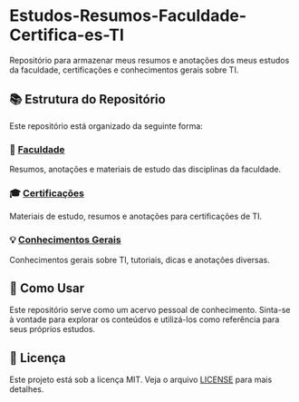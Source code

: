# Estudos-Resumos-Faculdade-Certifica-es-TI

Repositório para armazenar meus resumos e anotações dos meus estudos da faculdade, certificações e conhecimentos gerais sobre TI.

## 📚 Estrutura do Repositório

Este repositório está organizado da seguinte forma:

### 📖 [Faculdade](./Faculdade)
Resumos, anotações e materiais de estudo das disciplinas da faculdade.

### 🎓 [Certificações](./Certificacoes)
Materiais de estudo, resumos e anotações para certificações de TI.

### 💡 [Conhecimentos Gerais](./Conhecimentos-Gerais)
Conhecimentos gerais sobre TI, tutoriais, dicas e anotações diversas.

## 🚀 Como Usar

Este repositório serve como um acervo pessoal de conhecimento. Sinta-se à vontade para explorar os conteúdos e utilizá-los como referência para seus próprios estudos.

## 📝 Licença

Este projeto está sob a licença MIT. Veja o arquivo [LICENSE](LICENSE) para mais detalhes.
